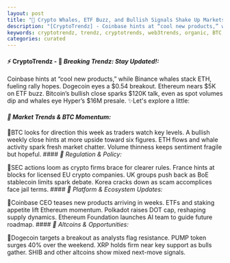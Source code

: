 ```yaml
---
layout: post
title: "🌇 Crypto Whales, ETF Buzz, and Bullish Signals Shake Up Markets"
description: "[CryptoTrendz] - Coinbase hints at “cool new products,” while Binance whales stack ETH, fueling rally hopes. Dogecoin eyes a $0.54 breakout. Ethereum nears $5K on ETF buzz. Bitcoin’s bullish close sparks $120K talk, even as spot volumes dip and whales eye Hyper’s $16M presale."
keywords: cryptotrendz, trendz, cryptotrends, web3trends, organic, BTC, stablecoin, crypto, UK, token, Trading, Bitcoin, DOGE, ETH, CEO, Market, AI
categories: curated
---
```


#### ⚡ CryptoTrendz - 📌 *Breaking Trendz: Stay Updated!:*

Coinbase hints at “cool new products,” while Binance whales stack ETH, fueling rally hopes. Dogecoin eyes a $0.54 breakout. Ethereum nears $5K on ETF buzz. Bitcoin’s bullish close sparks $120K talk, even as spot volumes dip and whales eye Hyper’s $16M presale. ✨Let's explore a little:


#### *🔖  Market Trends & BTC Momentum:*  

🔹BTC looks for direction this week as traders watch key levels. A bullish weekly close hints at more upside toward six figures. ETH flows and whale activity spark fresh market chatter. Volume thinness keeps sentiment fragile but hopeful. #### *🔖  Regulation & Policy:*  

🔹SEC actions loom as crypto firms brace for clearer rules. France hints at blocks for licensed EU crypto companies. UK groups push back as BoE stablecoin limits spark debate. Korea cracks down as scam accomplices face jail terms. #### *🔖  Platform & Ecosystem Updates:*  

🔹Coinbase CEO teases new products arriving in weeks. ETFs and staking appetite lift Ethereum momentum. Polkadot raises DOT cap, reshaping supply dynamics. Ethereum Foundation launches AI team to guide future roadmap. #### *🔖  Altcoins & Opportunities:*  

🔹Dogecoin targets a breakout as analysts flag resistance. PUMP token surges 40% over the weekend. XRP holds firm near key support as bulls gather. SHIB and other altcoins show mixed next-move signals.